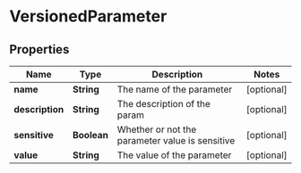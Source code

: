 
# VersionedParameter

## Properties
Name | Type | Description | Notes
------------ | ------------- | ------------- | -------------
**name** | **String** | The name of the parameter |  [optional]
**description** | **String** | The description of the param |  [optional]
**sensitive** | **Boolean** | Whether or not the parameter value is sensitive |  [optional]
**value** | **String** | The value of the parameter |  [optional]



